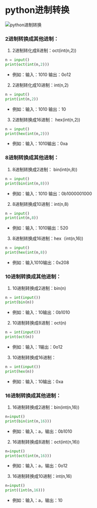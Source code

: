 # python进制转换

![python进制转换](C:\Users\DELL\Desktop\work\picture\python进制转换.png)

### 2进制转换成其他进制：

1. 2进制转化成8进制：oct(int(n,2))

~~~python
n = input()
print(oct(int(n,2)))
~~~

- 例如：输入：1010 输出：0o12

2. 2进制转化成10进制：int(n,2)

~~~python
n = input()
print(int(n,2))
~~~

- 例如：输入：1010 输出：10

3. 2进制转换成16进制： hex(int(n,2))

~~~python
n = input()
print(hex(int(n,2)))
~~~

- 例如：输入：1010输出：0xa

### 8进制转换成其他进制：

1. 8进制转换成2进制： bin(int(n,8))

~~~python
n = input()
print(bin(int(n,8)))
~~~

- 例如：输入：1010 输出：0b1000001000

2. 8进制转换成10进制：int(n,8)

~~~python
n = input()
print(int(n,8))
~~~

- 例如：输入：1010输出：520

3. 8进制转换成16进制：hex（int(n,16))

~~~python
n = input()
print(hex(int(n,8))
~~~

- 例如：输入1010输出：0x208

### 10进制转换成其他进制：

1. 10进制转换成2进制：bin(n)

~~~python
n = int(input())
print(bin(n))
~~~

- 例如：输入：10输出：0b1010

2. 10进制转换成8进制：oct(n)

~~~python
n = int(input())
print(oct(n))
~~~

- 例如：输入：1输出：0o12

3. 10进制转换成16进制：

~~~python
n = int(input())
print(hex(n))
~~~

- 例如：输入：10输出：0xa

### 16进制转换成其他进制：

1. 16进制转换成2进制：bin(int(n,16))

~~~python
n=input()
print(bin(int(n,16)))
~~~

- 例如：输入：a，输出：0b1010

2. 16进制转换成8进制：oct(int(n,16))

~~~python
n=input()
print(oct(int(n,16)))
~~~

- 例如：输入：a，输出：0o12

3. 16进制转换成10进制：int(n,16)

~~~python
n=input()
print((int(n,16)))
~~~

- 例如：输入：a，输出：10